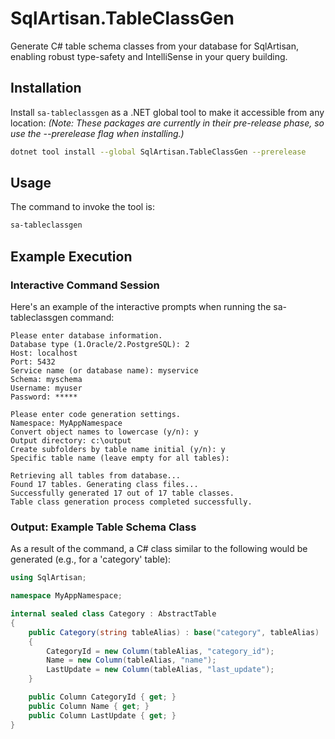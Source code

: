 ﻿# SqlArtisan.TableClassGen

Generate C# table schema classes from your database for SqlArtisan, enabling robust type-safety and IntelliSense in your query building.

## Installation

Install `sa-tableclassgen` as a .NET global tool to make it accessible from any location:
*(Note: These packages are currently in their pre-release phase, so use the --prerelease flag when installing.)*

```bash
dotnet tool install --global SqlArtisan.TableClassGen --prerelease
```

## Usage
The command to invoke the tool is:

```bash
sa-tableclassgen
```

## Example Execution

### Interactive Command Session

Here's an example of the interactive prompts when running the sa-tableclassgen command:

```
Please enter database information.
Database type (1.Oracle/2.PostgreSQL): 2
Host: localhost
Port: 5432
Service name (or database name): myservice
Schema: myschema
Username: myuser
Password: *****

Please enter code generation settings.
Namespace: MyAppNamespace
Convert object names to lowercase (y/n): y
Output directory: c:\output
Create subfolders by table name initial (y/n): y
Specific table name (leave empty for all tables):

Retrieving all tables from database...
Found 17 tables. Generating class files...
Successfully generated 17 out of 17 table classes.
Table class generation process completed successfully.
```

### Output: Example Table Schema Class
As a result of the command, a C# class similar to the following would be generated (e.g., for a 'category' table):

```csharp
using SqlArtisan;

namespace MyAppNamespace;

internal sealed class Category : AbstractTable
{
	public Category(string tableAlias) : base("category", tableAlias)
	{
		CategoryId = new Column(tableAlias, "category_id");
		Name = new Column(tableAlias, "name");
		LastUpdate = new Column(tableAlias, "last_update");
	}

	public Column CategoryId { get; }
	public Column Name { get; }
	public Column LastUpdate { get; }
}
```

